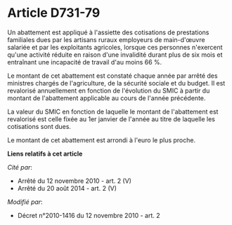 # Article D731-79

Un abattement est appliqué à l'assiette des cotisations de prestations familiales dues par les artisans ruraux employeurs de
main-d'œuvre salariée et par les exploitants agricoles, lorsque ces personnes n'exercent qu'une activité réduite en raison
d'une invalidité durant plus de six mois et entraînant une incapacité de travail d'au moins 66 %. 

Le montant de cet abattement est constaté chaque année par arrêté des ministres chargés de l'agriculture, de la sécurité
sociale et du budget. Il est revalorisé annuellement en fonction de l'évolution du SMIC à partir du montant de l'abattement
applicable au cours de l'année précédente. 

La valeur du SMIC en fonction de laquelle le montant de l'abattement est revalorisé est celle fixée au 1er janvier de l'année
au titre de laquelle les cotisations sont dues. 

Le montant de cet abattement est arrondi à l'euro le plus proche.

**Liens relatifs à cet article**

_Cité par_:

  - Arrêté du 12 novembre 2010 - art. 2 (V)
  - Arrêté du 20 août 2014 - art. 2 (V)

_Modifié par_:

  - Décret n°2010-1416 du 12 novembre 2010 - art. 2
